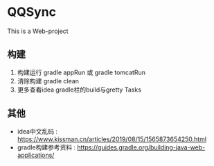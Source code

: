 # QQSync
 This is a Web-project

## 构建
1. 构建运行 gradle appRun 或 gradle tomcatRun
2. 清除构建 gradle clean
3. 更多查看idea gradle栏的build与gretty Tasks

## 其他
+ idea中文乱码 : <https://www.kissman.cn/articles/2019/08/15/1565873654250.html>
+ gradle构建参考资料 : <https://guides.gradle.org/building-java-web-applications/>